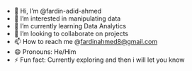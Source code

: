 - 👋 Hi, I’m @fardin-adid-ahmed
- 👀 I’m interested in manipulating data
- 🌱 I’m currently learning Data Analytics
- 💞️ I’m looking to collaborate on projects
- 📫 How to reach me @fardinahmed8@gmail.com
- 😄 Pronouns: He/Him
- ⚡ Fun fact: Currently exploring and then i will let you know

<!---
fardin-adid-ahmed/fardin-adid-ahmed is a ✨ special ✨ repository because its `README.md` (this file) appears on your GitHub profile.
You can click the Preview link to take a look at your changes.
--->
